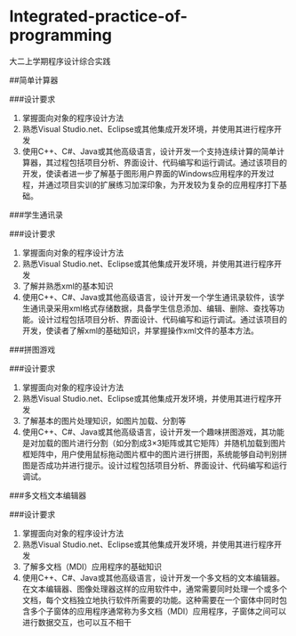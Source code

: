 # Integrated-practice-of-programming
大二上学期程序设计综合实践

##简单计算器

###设计要求

1. 掌握面向对象的程序设计方法
2. 熟悉Visual Studio.net、Eclipse或其他集成开发环境，并使用其进行程序开发
3. 使用C++、C#、Java或其他高级语言，设计开发一个支持连续计算的简单计算器，其过程包括项目分析、界面设计、代码编写和运行调试。通过该项目的开发，使读者进一步了解基于图形用户界面的Windows应用程序的开发过程，并通过项目实训的扩展练习加深印象，为开发较为复杂的应用程序打下基础。

###学生通讯录

###设计要求

1. 掌握面向对象的程序设计方法
2. 熟悉Visual Studio.net、Eclipse或其他集成开发环境，并使用其进行程序开发
3. 了解并熟悉xml的基本知识
4. 使用C++、C#、Java或其他高级语言，设计开发一个学生通讯录软件，该学生通讯录采用xml格式存储数据，具备学生信息添加、编辑、删除、查找等功能。设计过程包括项目分析、界面设计、代码编写和运行调试。通过该项目的开发，使读者了解xml的基础知识，并掌握操作xml文件的基本方法。

###拼图游戏

###设计要求

1. 掌握面向对象的程序设计方法
2. 熟悉Visual Studio.net、Eclipse或其他集成开发环境，并使用其进行程序开发
3. 了解基本的图片处理知识，如图片加载、分割等
4. 使用C++、C#、Java或其他高级语言，设计开发一个趣味拼图游戏，其功能是对加载的图片进行分割（如分割成3×3矩阵或其它矩阵）并随机加载到图片框矩阵中，用户使用鼠标拖动图片框中的图片进行拼图，系统能够自动判别拼图是否成功并进行提示。设计过程包括项目分析、界面设计、代码编写和运行调试。


###多文档文本编辑器

###设计要求

1. 掌握面向对象的程序设计方法
2. 熟悉Visual Studio.net、Eclipse或其他集成开发环境，并使用其进行程序开发
3. 了解多文档（MDI）应用程序的基础知识
4. 使用C++、C#、Java或其他高级语言，设计开发一个多文档的文本编辑器。在文本编辑器、图像处理器这样的应用软件中，通常需要同时处理一个或多个文档，每个文档独立地执行软件所需要的功能。这种需要在一个窗体中同时包含多个子窗体的应用程序通常称为多文档（MDI）应用程序，子窗体之间可以进行数据交互，也可以互不相干